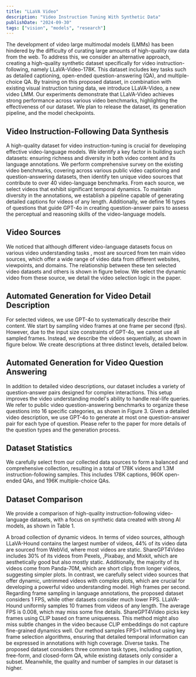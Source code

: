 ```yaml
---
title: "LLaVA Video"
description: "Video Instruction Tuning With Synthetic Data"
publishDate: "2024-09-30"
tags: ["vision", "models", "research"]
---
```


The development of video large multimodal models (LMMs) has been hindered by the difficulty of curating large amounts of high-quality raw data from the web. To address this, we consider an alternative approach, creating a high-quality synthetic dataset specifically for video instruction-following, namely LLaVA-Video-178K. This dataset includes key tasks such as detailed captioning, open-ended question-answering (QA), and multiple-choice QA. By training on this proposed dataset, in combination with existing visual instruction tuning data, we introduce LLaVA-Video, a new video LMM. Our experiments demonstrate that LLaVA-Video achieves strong performance across various video benchmarks, highlighting the effectiveness of our dataset. We plan to release the dataset, its generation pipeline, and the model checkpoints.

## Video Instruction-Following Data Synthesis
A high-quality dataset for video instruction-tuning is crucial for developing effective video-language models. We identify a key factor in building such datasets: ensuring richness and diversity in both video content and its language annotations. We perform comprehensive survey on the existing video benchmarks, covering across various public video captioning and question-answering datasets, then identify ten unique video sources that contribute to over 40 video-language benchmarks. From each source, we select videos that exhibit significant temporal dynamics. To maintain diversity in the annotations, we establish a pipeline capable of generating detailed captions for videos of any length. Additionally, we define 16 types of questions that guide GPT-4o in creating question-answer pairs to assess the perceptual and reasoning skills of the video-language models.

## Video Sources
We noticed that although different video-language datasets focus on various video understanding tasks , most are sourced from ten main video sources, which offer a wide range of video data from different websites, viewpoints, and domains. The relationship between these ten selected video datasets and others is shown in figure below. We select the dynamic video from these source, we detail the video selection logic in the paper.

## Automated Generation for Video Detail Description
For selected videos, we use GPT-4o to systematically describe their content. We start by sampling video frames at one frame per second (fps). However, due to the input size constraints of GPT-4o, we cannot use all sampled frames. Instead, we describe the videos sequentially, as shown in figure below. We create descriptions at three distinct levels, detailed below.

## Automated Generation for Video Question Answering
In addition to detailed video descriptions, our dataset includes a variety of question-answer pairs designed for complex interactions. This setup improves the video understanding model's ability to handle real-life queries. We refer to public video question-answering benchmarks to organize these questions into 16 specific categories, as shown in Figure 3. Given a detailed video description, we use GPT-4o to generate at most one question-answer pair for each type of question. Please refer to the paper for more details of the question types and the generation process.

## Dataset Statistics
We carefully select from our collected data sources to form a balanced and comprehensive collection, resulting in a total of 178K videos and 1.3M instruction-following samples. This includes 178K captions, 960K open-ended QAs, and 196K multiple-choice QAs.

## Dataset Comparison
We provide a comparison of high-quality instruction-following video-language datasets, with a focus on synthetic data created with strong AI models, as shown in Table 1.

A broad collection of dynamic videos. In terms of video sources, although LLaVA-Hound contains the largest number of videos, 44% of its video data are sourced from WebVid, where most videos are static. ShareGPT4Video includes 30% of its videos from Pexels, ,Pixabay, and Mixkit, which are aesthetically good but also mostly static. Additionally, the majority of its videos come from Panda-70M, which are short clips from longer videos, suggesting simpler plots. In contrast, we carefully select video sources that offer dynamic, untrimmed videos with complex plots, which are crucial for developing a powerful video understanding model.
High frames per second. Regarding frame sampling in language annotations, the proposed dataset considers 1 FPS, while other datasets consider much lower FPS. LLaVA-Hound uniformly samples 10 frames from videos of any length. The average FPS is 0.008, which may miss some fine details. ShareGPT4Video picks key frames using CLIP based on frame uniqueness. This method might also miss subtle changes in the video because CLIP embeddings do not capture fine-grained dynamics well. Our method samples FPS=1 without using key frame selection algorithms, ensuring that detailed temporal information can be expressed in annotations with high coverage.
Diverse tasks. The proposed dataset considers three common task types, including caption, free-form, and closed-form QA, while existing datasets only consider a subset. Meanwhile, the quality and number of samples in our dataset is higher.


